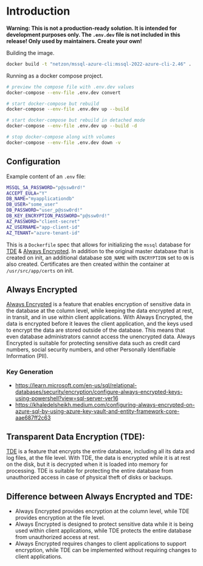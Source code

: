 # Introduction

__Warning: This is not a production-ready solution. It is intended for development purposes only. The `.env.dev` file is not included in this release! Only used by maintainers. Create your own!__

Building the image.

```bash
docker build -t "netzon/mssql-azure-cli:mssql-2022-azure-cli-2.46" .
```

Running as a docker compose project.

```bash
# preview the compose file with .env.dev values
docker-compose --env-file .env.dev convert

# start docker-compose but rebuild
docker-compose --env-file .env.dev up --build

# start docker-compose but rebuild in detached mode
docker-compose --env-file .env.dev up --build -d

# stop docker-compose along with volumes
docker-compose --env-file .env.dev down -v
```

## Configuration

Example content of an `.env` file:

```bash
MSSQL_SA_PASSWORD="p@ssw0rd!"
ACCEPT_EULA="Y"
DB_NAME="myapplicationdb"
DB_USER="some_user"
DB_PASSWORD="user_p@ssw0rd!"
DB_KEY_ENCRYPTION_PASSWORD="p@ssw0rd!"
AZ_PASSWORD="client-secret"
AZ_USERNAME="app-client-id"
AZ_TENANT="azure-tenant-id"
```

This is a `Dockerfile` spec that allows for initializing the `mssql` database for [TDE](https://learn.microsoft.com/en-us/sql/relational-databases/security/encryption/transparent-data-encryption) & [Always Encrypted](https://learn.microsoft.com/en-us/sql/connect/ado-net/sql/sqlclient-support-always-encrypted). In addition to the original master database that is created on init, an additional database `$DB_NAME` with `ENCRYPTION` set to `ON` is also created. Certificates are then created within the container at `/usr/src/app/certs` on init.

## Always Encrypted

[Always Encrypted](https://learn.microsoft.com/en-us/sql/connect/ado-net/sql/sqlclient-support-always-encrypted) is a feature that enables encryption of sensitive data in the database at the column level, while keeping the data encrypted at rest, in transit, and in use within client applications. With Always Encrypted, the data is encrypted before it leaves the client application, and the keys used to encrypt the data are stored outside of the database. This means that even database administrators cannot access the unencrypted data. Always Encrypted is suitable for protecting sensitive data such as credit card numbers, social security numbers, and other Personally Identifiable Information (PII).

### Key Generation

- https://learn.microsoft.com/en-us/sql/relational-databases/security/encryption/configure-always-encrypted-keys-using-powershell?view=sql-server-ver16
- https://khaledelsheikh.medium.com/configuring-always-encrypted-on-azure-sql-by-using-azure-key-vault-and-entity-framework-core-aae687ff2c63

## Transparent Data Encryption (TDE):
    
[TDE](https://learn.microsoft.com/en-us/sql/relational-databases/security/encryption/transparent-data-encryption) is a feature that encrypts the entire database, including all its data and log files, at the file level. With TDE, the data is encrypted while it is at rest on the disk, but it is decrypted when it is loaded into memory for processing. TDE is suitable for protecting the entire database from unauthorized access in case of physical theft of disks or backups.

## Difference between Always Encrypted and TDE:

* Always Encrypted provides encryption at the column level, while TDE provides encryption at the file level.
* Always Encrypted is designed to protect sensitive data while it is being used within client applications, while TDE protects the entire database from unauthorized access at rest.
* Always Encrypted requires changes to client applications to support encryption, while TDE can be implemented without requiring changes to client applications.